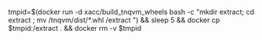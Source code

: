 
tmpid=$(docker run -d xacc/build_tnqvm_wheels bash -c "mkdir extract; cd extract ; mv /tnqvm/dist/*.whl /extract ") && sleep 5 && docker cp $tmpid:/extract . && docker rm -v $tmpid
